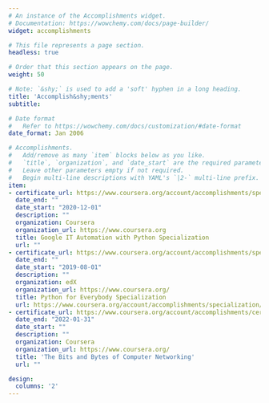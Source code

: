 ```yaml
---
# An instance of the Accomplishments widget.
# Documentation: https://wowchemy.com/docs/page-builder/
widget: accomplishments

# This file represents a page section.
headless: true

# Order that this section appears on the page.
weight: 50

# Note: `&shy;` is used to add a 'soft' hyphen in a long heading.
title: 'Accomplish&shy;ments'
subtitle:

# Date format
#   Refer to https://wowchemy.com/docs/customization/#date-format
date_format: Jan 2006

# Accomplishments.
#   Add/remove as many `item` blocks below as you like.
#   `title`, `organization`, and `date_start` are the required parameters.
#   Leave other parameters empty if not required.
#   Begin multi-line descriptions with YAML's `|2-` multi-line prefix.
item:
- certificate_url: https://www.coursera.org/account/accomplishments/specialization/certificate/9TL7YP9H9CJK
  date_end: ""
  date_start: "2020-12-01"
  description: ""
  organization: Coursera
  organization_url: https://www.coursera.org
  title: Google IT Automation with Python Specialization
  url: ""
- certificate_url: https://www.coursera.org/account/accomplishments/specialization/certificate/HU3PFAY8QEKT
  date_end: ""
  date_start: "2019-08-01"
  description: ""
  organization: edX
  organization_url: https://www.coursera.org/
  title: Python for Everybody Specialization
  url: https://www.coursera.org/account/accomplishments/specialization/certificate/HU3PFAY8QEKT
- certificate_url: https://www.coursera.org/account/accomplishments/certificate/Z9Z8X3S47LDT
  date_end: "2022-01-31"
  date_start: ""
  description: ""
  organization: Coursera
  organization_url: https://www.coursera.org/
  title: 'The Bits and Bytes of Computer Networking'
  url: ""

design:
  columns: '2' 
---
```

